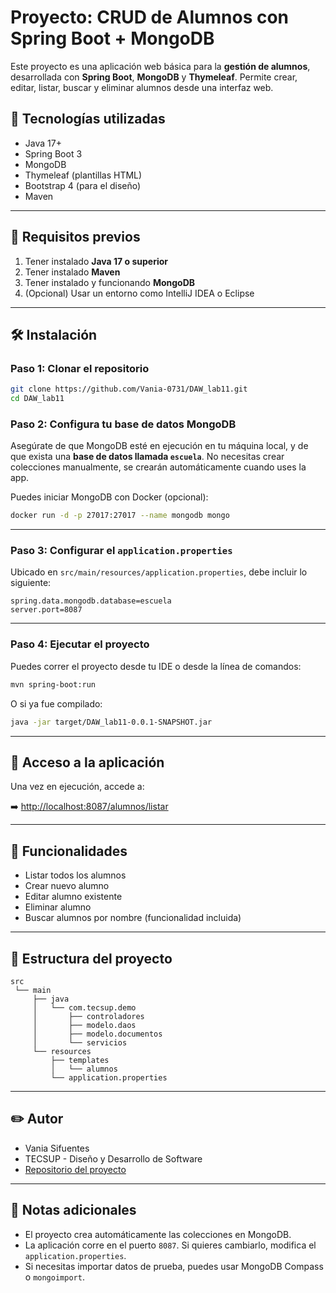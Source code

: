 # Proyecto: CRUD de Alumnos con Spring Boot + MongoDB

Este proyecto es una aplicación web básica para la **gestión de alumnos**, desarrollada con **Spring Boot**, **MongoDB** y **Thymeleaf**. Permite crear, editar, listar, buscar y eliminar alumnos desde una interfaz web.

## 🚀 Tecnologías utilizadas

- Java 17+
- Spring Boot 3
- MongoDB
- Thymeleaf (plantillas HTML)
- Bootstrap 4 (para el diseño)
- Maven

---

## 🧾 Requisitos previos

1. Tener instalado **Java 17 o superior**
2. Tener instalado **Maven**
3. Tener instalado y funcionando **MongoDB**
4. (Opcional) Usar un entorno como IntelliJ IDEA o Eclipse

---

## 🛠️ Instalación

### Paso 1: Clonar el repositorio

```bash
git clone https://github.com/Vania-0731/DAW_lab11.git
cd DAW_lab11
```

### Paso 2: Configura tu base de datos MongoDB

Asegúrate de que MongoDB esté en ejecución en tu máquina local, y de que exista una **base de datos llamada `escuela`**. No necesitas crear colecciones manualmente, se crearán automáticamente cuando uses la app.

Puedes iniciar MongoDB con Docker (opcional):
```bash
docker run -d -p 27017:27017 --name mongodb mongo
```

---

### Paso 3: Configurar el `application.properties`

Ubicado en `src/main/resources/application.properties`, debe incluir lo siguiente:

```properties
spring.data.mongodb.database=escuela
server.port=8087
```

---

### Paso 4: Ejecutar el proyecto

Puedes correr el proyecto desde tu IDE o desde la línea de comandos:

```bash
mvn spring-boot:run
```

O si ya fue compilado:

```bash
java -jar target/DAW_lab11-0.0.1-SNAPSHOT.jar
```

---

## 📎 Acceso a la aplicación

Una vez en ejecución, accede a:

➡️ [http://localhost:8087/alumnos/listar](http://localhost:8087/alumnos/listar)

---

## 📝 Funcionalidades

- Listar todos los alumnos
- Crear nuevo alumno
- Editar alumno existente
- Eliminar alumno
- Buscar alumnos por nombre (funcionalidad incluida)

---

## 📂 Estructura del proyecto

```
src
 └── main
     ├── java
     │   └── com.tecsup.demo
     │       ├── controladores
     │       ├── modelo.daos
     │       ├── modelo.documentos
     │       └── servicios
     └── resources
         ├── templates
         │   └── alumnos
         └── application.properties
```

---

## ✏️ Autor

- Vania Sifuentes 
- TECSUP - Diseño y Desarrollo de Software  
- [Repositorio del proyecto](https://github.com/Vania-0731/DAW_lab11)

---

## 📌 Notas adicionales

- El proyecto crea automáticamente las colecciones en MongoDB.
- La aplicación corre en el puerto `8087`. Si quieres cambiarlo, modifica el `application.properties`.
- Si necesitas importar datos de prueba, puedes usar MongoDB Compass o `mongoimport`.
